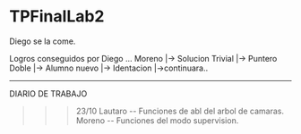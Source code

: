 # TPFinalLab2
Diego se la come.

Logros conseguidos por Diego ... Moreno
                               |-> Solucion Trivial
                               |-> Puntero Doble
                               |-> Alumno nuevo
                               |-> Identacion
                               |->continuara..

---------------------------------------------------------------------------------------------

DIARIO DE TRABAJO

>>> 23/10
Lautaro -- Funciones de abl del arbol de camaras.
Moreno -- Funciones del modo supervision.

